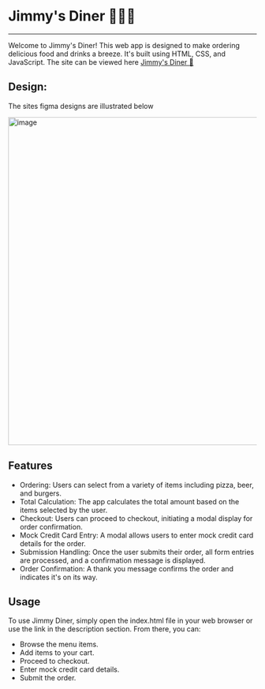 # Jimmy's Diner 🍻🍔🍕
<hr>

Welcome to Jimmy's Diner! This web app is designed to make ordering delicious food and drinks a breeze. 
It's built using HTML, CSS, and JavaScript.
The site can be viewed here <a href="#">Jimmy's Diner 🍔</a>

## Design:
The sites figma designs are illustrated below


<img style="display:block;" width="665" alt="image" src="https://github.com/steven-oehley/Jimys_Diner/assets/145010059/4c0d0871-b8c9-478c-b4ae-80719c526bf4">

## Features
- Ordering: Users can select from a variety of items including pizza, beer, and burgers.
- Total Calculation: The app calculates the total amount based on the items selected by the user.
- Checkout: Users can proceed to checkout, initiating a modal display for order confirmation.
- Mock Credit Card Entry: A modal allows users to enter mock credit card details for the order.
- Submission Handling: Once the user submits their order, all form entries are processed, and a confirmation message is displayed.
- Order Confirmation: A thank you message confirms the order and indicates it's on its way.

## Usage
To use Jimmy Diner, simply open the index.html file in your web browser or use the link in the description section. From there, you can:

- Browse the menu items.
- Add items to your cart.
- Proceed to checkout.
- Enter mock credit card details.
- Submit the order.

